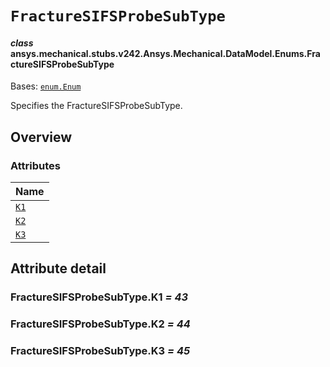 # `FractureSIFSProbeSubType`

<a id="ansys.mechanical.stubs.v242.Ansys.Mechanical.DataModel.Enums.FractureSIFSProbeSubType"></a>

#### *class* ansys.mechanical.stubs.v242.Ansys.Mechanical.DataModel.Enums.FractureSIFSProbeSubType

Bases: [`enum.Enum`](https://docs.python.org/3/library/enum.html#enum.Enum)

Specifies the FractureSIFSProbeSubType.

<!-- !! processed by numpydoc !! -->

<a id="overview"></a>

## Overview

### Attributes

| Name |
| ------------------------------------------------------------------------------------------------------------------------ |
| [`K1`](#FractureSIFSProbeSubType.K1) |
| [`K2`](#FractureSIFSProbeSubType.K2) |
| [`K3`](#FractureSIFSProbeSubType.K3) |

<a id="attribute-detail"></a>

## Attribute detail

<a id="FractureSIFSProbeSubType.K1"></a>

### FractureSIFSProbeSubType.K1 *= 43*

<a id="FractureSIFSProbeSubType.K2"></a>

### FractureSIFSProbeSubType.K2 *= 44*

<a id="FractureSIFSProbeSubType.K3"></a>

### FractureSIFSProbeSubType.K3 *= 45*


